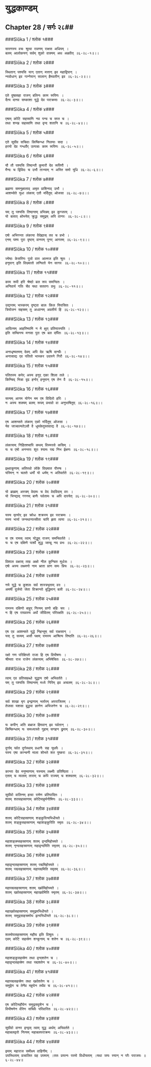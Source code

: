 युद्धकाण्डम्
===============================


## Chapter 28  / सर्गः २८##


###Slōka 1 / श्लोक १###


    सारणस्य वचः श्रुत्वा रावणम् राक्षस अधिपम् ।
    बलम् आलोकयन् सर्वम् शुको वाक्यम् अथ अब्रवीत् ॥६-२८-१॥।।


###Slōka 2 / श्लोक २###


    स्थितान् पश्यसि यान् एतान् मत्तान् इव महाद्विपान् ।
    न्यग्रोधान् इव गान्गेयान् सालान् हैमवतीन् इव ॥६-२८-२॥।।


###Slōka 3 / श्लोक ३###


    एते दुष्प्रसहा राजन् बलिनः काम रूपिणः ।
    दैत्य दानव सम्काशा युद्धे देव पराक्रमाः ॥६-२८-३॥।।


###Slōka 4 / श्लोक ४###


    एषाम् कोटि सहस्राणि नव पन्च च सप्त च ।
    तथा शन्ख सहस्राणि तथा वृन्द शतानि च ॥६-२८-४॥।।


###Slōka 5 / श्लोक ५###


    एते सुग्रीव सचिवाः किष्किन्धा निलयाः सदा ।
    हरयो देव गन्धर्वैर् उत्पन्नाः काम रूपिणः ॥६-२८-५॥।।


###Slōka 6 / श्लोक ६###


    यौ तौ पश्यसि तिष्ठन्तौ कुमारौ देव रूपिणौ ।
    मैन्दः च द्विविदः च उभौ ताभ्याम् न अस्ति समो युधि ॥६-२८-६॥।।


###Slōka 7 / श्लोक ७###


    ब्रह्मणा समनुज्ञाताव् अमृत प्राशिनाव् उभौ ।
    आशम्सेते युधा लंकाम् एतौ मर्दितुम् ओजसा ॥६-२८-७॥।।


###Slōka 8 / श्लोक ८###


    यम् तु पश्यसि तिष्ठन्तम् प्रभिन्नम् इव कुन्जरम् ।
    यो बलात् क्षोभयेत् क्रुद्धः समुद्रम् अपि वानरः ॥६-२८-८॥।।


###Slōka 9 / श्लोक ९###


    एषो अभिगन्ता लंकाया वैदेह्यास् तव च प्रभो ।
    एनम् पश्य पुरा दृष्टम् वानरम् पुनर् आगतम् ॥६-२८-९॥।।


###Slōka 10 / श्लोक १०###


    ज्येष्ठः केसरिणः पुत्रो वात आत्मज इति श्रुतः ।
    हनूमान् इति विख्यातो लन्घितो येन सागरः ॥६-२८-१०॥।।


###Slōka 11 / श्लोक ११###


    काम रूपी हरि श्रेष्ठो बल रूप समन्वितः ।
    अनिवार्य गतिः चैव यथा सततगः प्रभुः ॥६-२८-११॥।।


###Slōka 12 / श्लोक १२###


    उद्यन्तम् भास्करम् दृष्ट्वा बालः किल पिपासितः ।
    त्रियोजन सहस्रम् तु अध्वानम् अवतीर्य हि ॥६-२८-१२॥।।


###Slōka 13 / श्लोक १३###


    आदित्यम् आहरिष्यामि न मे क्षुत् प्रतियास्यति ।
    इति सम्चिन्त्य मनसा पुरा एष बल दर्पितः ॥६-२८-१३॥।।


###Slōka 14 / श्लोक १४###


    अनाधृष्यतमम् देवम् अपि देव ऋषि दानवैः ।
    अनासाद्य एव पतितो भास्कर उदयने गिरौ ॥६-२८-१४॥।।


###Slōka 15 / श्लोक १५###


    पतितस्य कपेर् अस्य हनुर् एका शिला तले ।
    किम्चिद् भिन्ना दृढ हनोर् हनूमान् एष तेन वै ॥६-२८-१५॥।।


###Slōka 16 / श्लोक १६###


    सत्यम् आगम योगेन मम एष विदितो हरिः ।
    न अस्य शक्यम् बलम् रूपम् प्रभावो वा अनुभाषितुम् ॥६-२८-१६॥।।


###Slōka 17 / श्लोक १७###


    एष आशम्सते लंकाम् एको मर्दितुम् ओजसा ।
    येव जाज्वल्यतेऽसौ वै धूमकेतुस्तवाद्य वै ॥६-२८-१७॥।।


###Slōka 18 / श्लोक १८###


    लंकायाम् निहितश्चापि कथम् विस्मरसे कसिम् ।
    यः च एषो अनन्तरः शूरः श्यामः पद्म निभ ईक्षणः ॥६-२८-१८॥।।


###Slōka 19 / श्लोक १९###


    इक्ष्वाकूणाम् अतिरथो लोके विख्यात पौरुषः ।
    यस्मिन् न चलते धर्मो यो धर्मम् न अतिवर्तते ॥६-२८-१९॥।।


###Slōka 20 / श्लोक २०###


    यो ब्राह्मम् अस्त्रम् वेदामः च वेद वेदविदाम् वरः ।
    यो भिन्द्याद् गगनम् बाणैः पर्वतामः च अपि दारयेत् ॥६-२८-२०॥।।


###Slōka 21 / श्लोक २१###


    यस्य मृत्योर् इव क्रोधः शक्रस्य इव पराक्रमः ।
    यस्य भार्या जन्स्थानात्सीता चापि हृता त्वया ॥६-२८-२१॥।।


###Slōka 22 / श्लोक २२###


    स एष रामस् त्वाम् योद्धुम् राजन् समभिवर्तते ।
    यः च एष दक्षिणे पार्श्वे शुद्ध जाम्बू नद प्रभः ॥६-२८-२२॥।।


###Slōka 23 / श्लोक २३###


    विशाल वक्षास् ताम्र अक्षो नील कुन्चित मूर्धजः ।
    एषो अस्य लक्ष्मणो नाम भ्राता प्राण समः प्रियः ॥६-२८-२३॥।।


###Slōka 24 / श्लोक २४###


    नये युद्धे च कुशलः सर्व शास्त्रभृताम् वरः ।
    अमर्षी दुर्जयो जेता विक्रान्तो बुद्धिमान् बली ॥६-२८-२४॥।।


###Slōka 25 / श्लोक २५###


    रामस्य दक्षिणो बाहुर् नित्यम् प्राणो बहिः चरः ।
    न हि एष राघवस्य अर्थे जीवितम् परिरक्षति ॥६-२८-२५॥।।


###Slōka 26 / श्लोक २६###


    एष एव आशम्सते युद्धे निहन्तुम् सर्व राक्षसान् ।
    यस् तु सव्यम् असौ पक्षम् रामस्य आश्रित्य तिष्ठति ॥६-२८-२६॥।।


###Slōka 27 / श्लोक २७###


    रक्षो गण परिक्षिप्तो राजा हि एष विभीषणः ।
    श्रीमता राज राजेन लंकायाम् अभिषेचितः ॥६-२८-२७॥।।


###Slōka 28 / श्लोक २८###


    त्वाम् एव प्रतिसम्रब्धो युद्धाय एषो अभिवर्तते ।
    यम् तु पश्यसि तिष्ठन्तम् मध्ये गिरिम् इव अचलम् ॥६-२८-२८॥।।


###Slōka 29 / श्लोक २९###


    सर्व शाखा मृग इन्द्राणाम् भर्तारम् अपराजितम् ।
    तेजसा यशसा बुद्ध्या ज्ञानेन अभिजनेन च ॥६-२८-२९॥।।


###Slōka 30 / श्लोक ३०###


    यः कपीन् अति बभ्राज हिमवान् इव पर्वतान् ।
    किष्किन्धाम् यः समध्यास्ते गुहाम् सगहन द्रुमाम् ॥६-२८-३०॥।।


###Slōka 31 / श्लोक ३१###


    दुर्गाम् पर्वत दुर्गस्थाम् प्रधानैः सह यूथपैः ।
    यस्य एषा कान्चनी माला शोभते शत पुष्करा ॥६-२८-३१॥।।


###Slōka 32 / श्लोक ३२###


    कान्ता देव मनुष्याणाम् यस्याम् लक्ष्मीः प्रतिष्ठिता ।
    एताम् च मालाम् ताराम् च कपि राज्यम् च शाश्वतम् ॥६-२८-३२॥।।


###Slōka 33 / श्लोक ३३###


    सुग्रीवो वालिनम् हत्वा रामेण प्रतिपादितः ।
    शतम् शतसहस्राणाम् कोटिमाहुर्मनीषिणः ॥६-२८-३३॥।।


###Slōka 34 / श्लोक ३४###


    शतम् कोटिसहस्राणाम् शङ्कुरित्यभिधीयते ।
    शतम् शङ्कुसहस्राणाम् महाशङ्कुरिति स्मृतः ॥६-२८-३४॥।।


###Slōka 35 / श्लोक ३५###


    महाशङ्क्य्सहस्राणाम् शतम् वृन्दमिहोच्यते ।
    शतम् नृन्दसहस्राणाम् महावृन्दमिति स्मृतम् ॥६-२८-३५॥।।


###Slōka 36 / श्लोक ३६###


    महावृन्दसहस्राणाम् शतम् पद्ममिहोच्यते ।
    शतम् पद्मसहस्राणाम् महापद्ममिति स्मृतम् ॥६-२८-३६॥।।


###Slōka 37 / श्लोक ३७###


    महापद्मसहस्राणाम् शतम् खर्वमिहोच्यते ।
    शतम् खर्वसहस्राणाम् महाखर्वमिति स्मृतम् ॥६-२८-३७॥।।


###Slōka 38 / श्लोक ३८###


    महाखर्वसहस्राणाम् समुद्रमभिधीयते ।
    शतम् समुद्रसाहस्रमोघ इत्यभिधीयते ॥६-२८-३८॥।।


###Slōka 39 / श्लोक ३९###


    शतमोघसहस्राणाम् महौघ इति विश्रुतः ।
    एवम् कोटि सहस्रेण शन्कूनाम् च शतेन च ॥६-२८-३९॥।।


###Slōka 40 / श्लोक ४०###


    महाशङ्कुसहस्रेण तथा वृन्दशतेन च ।
    महावृन्दसहस्रेण तथा पद्मशतेन च ॥६-२८-४०॥।।


###Slōka 41 / श्लोक ४१###


    महापद्मसहस्रेण तथा खर्वशतेन च ।
    समुद्रेण च तेनैव महुघेन तथैव च ॥६-२८-४१॥।।


###Slōka 42 / श्लोक ४२###


    एष कोटिमहौघेन समुद्रसदृशेन च ।
    विभीषणेन वीरेण सचिवैः परिवारितः ॥६-२८-४२॥।।


###Slōka 43 / श्लोक ४३###


    सुग्रीवो वानर इन्द्रस् त्वाम् युद्ध अर्थम् अभिवर्तते ।
    महाबलवृतो नित्यम् महाबलपराक्रमः ॥६-२८-४३॥।।


###Slōka 44 / श्लोक ४४###


    इमाम् महाराज समीक्ष्य वाहिनीम् ।
    उपस्थिताम् प्रज्वलित ग्रह उपमाम् ।ततः प्रयत्नः परमो विधीयताम् ।यथा जयः स्यान् न परैः पराजयः ॥६-२८-४४॥


